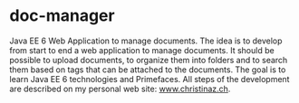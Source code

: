 doc-manager
===========

Java EE 6 Web Application to manage documents.
The idea is to develop from start to end a web application to manage documents. It should be possible to upload documents, to organize them into folders and to search them based on tags that can be attached to the documents.
The goal is to learn Java EE 6 technologies and Primefaces. All steps of the development are described on my personal web site: www.christinaz.ch.
